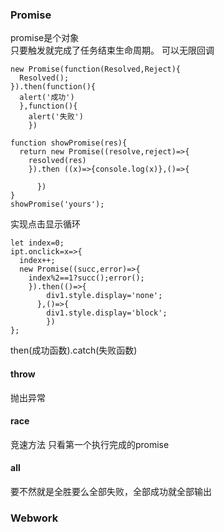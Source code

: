 ### Promise
promise是个对象   
只要触发就完成了任务结束生命周期。
可以无限回调
```
new Promise(function(Resolved,Reject){
  Resolved();
}).then(function(){
  alert('成功')
  },function(){
    alert('失败')
    })

function showPromise(res){
  return new Promise((resolve,reject)=>{
    resolved(res)
    }).then ((x)=>{console.log(x)},()=>{

      })
}
showPromise('yours');
```
实现点击显示循环
```
let index=0;
ipt.onclick=x=>{
  index++;
  new Promise((succ,error)=>{
    index%2==1?succ();error();
    }).then(()=>{
        div1.style.display='none';
      },()=>{
        div1.style.display='block';
        })
};
```
then(成功函数).catch(失败函数)
#### throw
抛出异常
#### race
竞速方法
只看第一个执行完成的promise
#### all
要不然就是全胜要么全部失败，全部成功就全部输出
### Webwork
